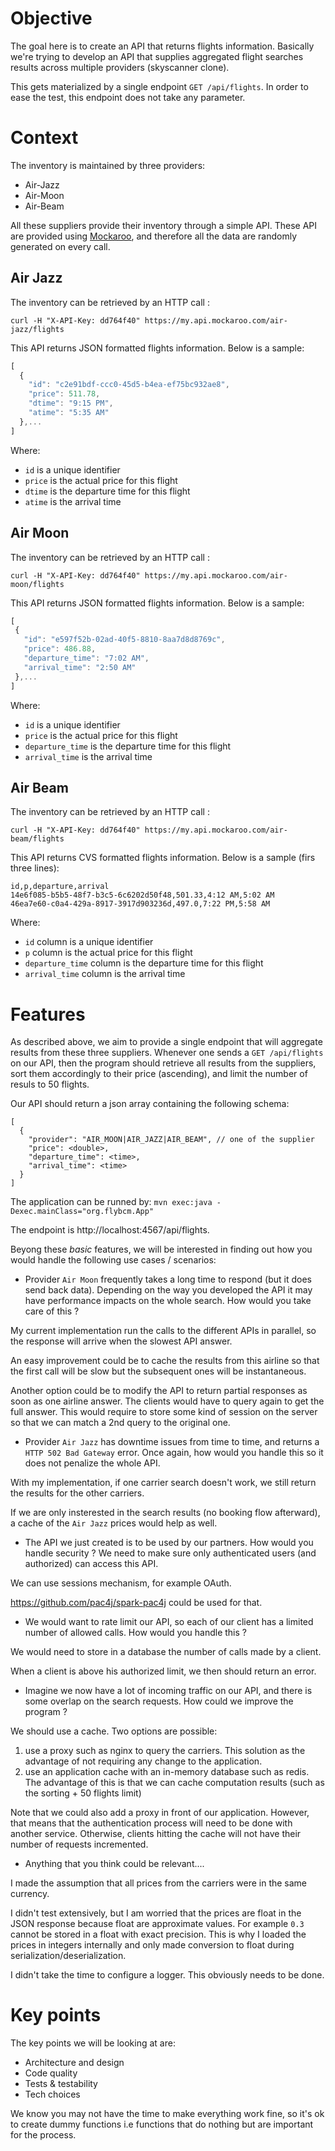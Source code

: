 # Objective

The goal here is to create an API that returns flights information. Basically we're trying to develop an API that supplies aggregated flight searches results across multiple providers (skyscanner clone).

 This gets materialized by a single endpoint `GET /api/flights`. In order to ease the test, this endpoint does not take any parameter.

# Context

The inventory is maintained by three providers:
 * Air-Jazz
 * Air-Moon
 * Air-Beam

All these suppliers provide their inventory through a simple API. These API are provided using [Mockaroo](https://mockaroo.com), and therefore all the data are randomly generated on every call.

## Air Jazz

The inventory can be retrieved by an HTTP call :

```shell
curl -H "X-API-Key: dd764f40" https://my.api.mockaroo.com/air-jazz/flights
```

This API returns JSON formatted flights information. Below is a sample:

```javascript
[
  {
    "id": "c2e91bdf-ccc0-45d5-b4ea-ef75bc932ae8",
    "price": 511.78,
    "dtime": "9:15 PM",
    "atime": "5:35 AM"
  },...
]
```

Where:
 * `id` is a unique identifier
 * `price` is the actual price for this flight
 * `dtime` is the departure time for this flight
 * `atime` is the arrival time



## Air Moon

 The inventory can be retrieved by an HTTP call :

 ```shell
 curl -H "X-API-Key: dd764f40" https://my.api.mockaroo.com/air-moon/flights
 ```

 This API returns JSON formatted flights information. Below is a sample:

 ```javascript
 [
  {
    "id": "e597f52b-02ad-40f5-8810-8aa7d8d8769c",
    "price": 486.88,
    "departure_time": "7:02 AM",
    "arrival_time": "2:50 AM"
  },...
 ]
 ```

 Where:
  * `id` is a unique identifier
  * `price` is the actual price for this flight
  * `departure_time` is the departure time for this flight
  * `arrival_time` is the arrival time

## Air Beam

The inventory can be retrieved by an HTTP call :

```shell
curl -H "X-API-Key: dd764f40" https://my.api.mockaroo.com/air-beam/flights
```

This API returns CVS formatted flights information. Below is a sample (firs three lines):

```
id,p,departure,arrival
14e6f085-b5b5-48f7-b3c5-6c6202d50f48,501.33,4:12 AM,5:02 AM
46ea7e60-c0a4-429a-8917-3917d903236d,497.0,7:22 PM,5:58 AM
```

Where:
 * `id` column is a unique identifier
 * `p` column is the actual price for this flight
 * `departure_time` column is the departure time for this flight
 * `arrival_time` column is the arrival time

# Features

As described above, we aim to provide a single endpoint that will aggregate results from these three suppliers. Whenever one sends a `GET /api/flights` on our API, then the program should retrieve all results from the suppliers, sort them accordingly to their price (ascending), and limit the number of resuls to 50 flights.

Our API should return a json array containing the following schema:

```
[
  {
    "provider": "AIR_MOON|AIR_JAZZ|AIR_BEAM", // one of the supplier
    "price": <double>,
    "departure_time": <time>,
    "arrival_time": <time>
  }
]
```

The application can be runned by: `mvn exec:java -Dexec.mainClass="org.flybcm.App"`

The endpoint is http://localhost:4567/api/flights.


Beyong these *basic* features, we will be interested in finding out how you would handle the following use cases / scenarios:
 * Provider `Air Moon` frequently takes a long time to respond (but it does send back data). Depending on the way you developed the API it may have performance impacts on the whole search. How would you take care of this ?

  My current implementation run the calls to the different APIs in parallel, so
  the response will arrive when the slowest API answer.

  An easy improvement could be to cache the results from this airline so that the
  first call will be slow but the subsequent ones will be instantaneous.

  Another option could be to modify the API to return partial responses
  as soon as one airline answer. The clients would have to query again to get the
  full answer. This would require to store some kind of session on the server
  so that we can match a 2nd query to the original one.

 * Provider `Air Jazz` has downtime issues from time to time, and returns a `HTTP 502 Bad Gateway` error. Once again, how would you handle this so it does not penalize the whole API.

  With my implementation, if one carrier search doesn't work, we still return the
  results for the other carriers.

  If we are only insterested in the search results (no booking flow afterward),
  a cache of the `Air Jazz` prices would help as well.

 * The API we just created is to be used by our partners. How would you handle security ? We need to make sure only authenticated users (and authorized) can access this API.

  We can use sessions mechanism, for example OAuth.

  https://github.com/pac4j/spark-pac4j could be used for that.

 * We would want to rate limit our API, so each of our client has a limited number of allowed calls. How would you handle this ?

  We would need to store in a database the number of calls made by a client.

  When a client is above his authorized limit, we then should return an error.

 * Imagine we now have a lot of incoming traffic on our API, and there is some overlap on the search requests. How could we improve the program ?

  We should use a cache. Two options are possible:
  1. use a proxy such as nginx to query the carriers. This solution as the
  advantage of not requiring any change to the application.
  2. use an application cache with an in-memory database such as redis. The
  advantage of this is that we can cache computation results (such as the
  sorting  + 50 flights limit)

  Note that we could also add a proxy in front of our application. However, that
  means that the authentication process will need to be done with another service.
  Otherwise, clients hitting the cache will not have their number of requests incremented.

 * Anything that you think could be relevant....

  I made the assumption that all prices from the carriers were in the same currency.

  I didn't test extensively, but I am worried that the prices are float in the JSON response because float are approximate values. For example `0.3` cannot be stored in a float with exact precision.
  This is why I loaded the prices in integers internally and only made conversion to float during serialization/deserialization.

  I didn't take the time to configure a logger. This obviously needs to be done.

# Key points

The key points we will be looking at are:

 * Architecture and design
 * Code quality
 * Tests & testability
 * Tech choices

We know you may not have the time to make everything work fine, so it's ok to create dummy functions i.e functions that do nothing but are important for the process.